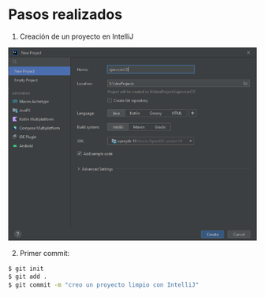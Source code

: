 # Pasos realizados

1. Creación de un proyecto en IntelliJ

![Creación de proyecto](capturas/Captura.PNG)

2. Primer commit:

```bash
$ git init
$ git add .
$ git commit -m "creo un proyecto limpio con IntelliJ"
```
